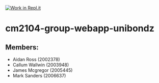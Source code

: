 [![Work in Repl.it](https://classroom.github.com/assets/work-in-replit-14baed9a392b3a25080506f3b7b6d57f295ec2978f6f33ec97e36a161684cbe9.svg)](https://classroom.github.com/online_ide?assignment_repo_id=296850&assignment_repo_type=GroupAssignmentRepo)
# cm2104-group-webapp-unibondz

## Members:

* Aidan Ross (2002378)
* Callum Wallwin (2003948)
* James Mcgregor (2005445)
* Mark Sanders (2006637)
